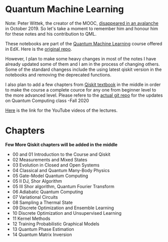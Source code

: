 # Quantum Machine Learning

Note: Peter Wittek, the creator of the MOOC, [disappeared in an avalanche](https://www.cbc.ca/news/canada/toronto/peter-wittek-trisul-rescue-1.5305924) in October 2019. So let's take a moment to remember him and honour him for these notes and his contribution to QML.

These notebooks are part of the [Quantum Machine Learning](https://www.edx.org/course/quantum-machine-learning) course offered in EdX. Here is the [original repo](https://gitlab.com/qosf/qml-mooc). 

However, I plan to make some heavy changes in most of the notes I have already updated some of them and I am in the process of changing others. Some of the standard changess include the using latest qiskit version in the notebooks and removing the deprecated functions.

I also plan to add a few chapters from [Qiskit textbook](https://qiskit.org/textbook/preface.html) in the middle in order to make the course a complete cource for any one from beginner level to the more advanced level.  Please refere to the [actual git repo](https://github.com/anpaschool/QC-School-Fall2020) for the updates on Quantum Computing class -Fall 2020

[Here](https://www.youtube.com/watch?v=QtWCmO_KIlg&list=PLmRxgFnCIhaMgvot-Xuym_hn69lmzIokg) is the link for the YouTube videos of the lectures.

# Chapters 

**Few More Qiskit chapters will be added in the middle**
* 00 and 01 Introduction to the Course and Qiskit 
* 02 Measurements and Mixed States
* 03 Evolution in Closed and Open Systems
* 04 Classical and Quantum Many-Body Physics
* 05 Gate-Model Quantum Computing
* 05 II  DJ, Shor Algorithm
* 05 III Shor algorithm, Quantum Fourier Transform
* 06 Adiabatic Quantum Computing
* 07 Variational Circuits
* 08 Sampling a Thermal State
* 09 Discrete Optimization and Ensemble Learning
* 10 Discrete Optimization and Unsupervised Learning
* 11 Kernel Methods
* 12 Training Probabilistic Graphical Models
* 13 Quantum Phase Estimation
* 14 Quantum Matrix Inversion
